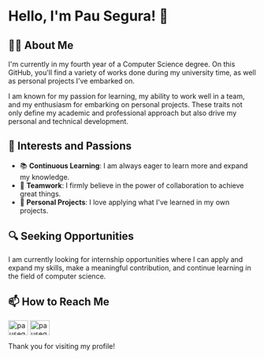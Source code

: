 # Hello, I'm Pau Segura! 👋

## 👨‍💻 About Me

I'm currently in my fourth year of a Computer Science degree. On this GitHub, you'll find a variety of works done during my university time, as well as personal projects I've embarked on.

I am known for my passion for learning, my ability to work well in a team, and my enthusiasm for embarking on personal projects. These traits not only define my academic and professional approach but also drive my personal and technical development.

## 🌱 Interests and Passions

- 📚 **Continuous Learning**: I am always eager to learn more and expand my knowledge.
- 👥 **Teamwork**: I firmly believe in the power of collaboration to achieve great things.
- 🚀 **Personal Projects**: I love applying what I've learned in my own projects.

## 🔍 Seeking Opportunities

I am currently looking for internship opportunities where I can apply and expand my skills, make a meaningful contribution, and continue learning in the field of computer science.

## 📫 How to Reach Me

<p align="left">
<a href="https://instagram.com/pausegurab" target="blank"><img align="center" src="https://raw.githubusercontent.com/rahuldkjain/github-profile-readme-generator/master/src/images/icons/Social/instagram.svg" alt="pausegurab" height="30" width="40" /></a>
 <a href="https://www.linkedin.com/in/pau-segura-ba%C3%B1os-4807382a5/" target="blank"><img align="center" src="https://raw.githubusercontent.com/rahuldkjain/github-profile-readme-generator/master/src/images/icons/Social/linked-in-alt.svg" alt="pausegurabaños" height="30" width="40" /></a>
</p>

Thank you for visiting my profile!

